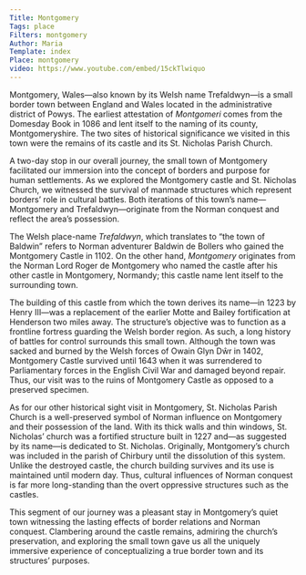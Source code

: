 ```yaml
---
Title: Montgomery
Tags: place
Filters: montgomery
Author: Maria
Template: index
Place: montgomery
video: https://www.youtube.com/embed/15ckTlwiquo
---
```

Montgomery, Wales—also known by its Welsh name Trefaldwyn—is a small border town between England and Wales located in the administrative district of Powys. The earliest attestation of _Montgomeri_ comes from the Domesday Book in 1086 and lent itself to the naming of its county, Montgomeryshire. The two sites of historical significance we visited in this town were the remains of its castle and its St. Nicholas Parish Church.  

A two-day stop in our overall journey, the small town of Montgomery facilitated our immersion into the concept of borders and purpose for human settlements. As we explored the Montgomery castle and St. Nicholas Church, we witnessed the survival of manmade structures which represent borders’ role in cultural battles. Both iterations of this town’s name—Montgomery and Trefaldwyn—originate from the Norman conquest and reflect the area’s possession.

The Welsh place-name _Trefaldwyn_, which translates to “the town of Baldwin” refers to Norman adventurer Baldwin de Bollers who gained the Montgomery Castle in 1102. On the other hand, _Montgomery_ originates from the Norman Lord Roger de Montgomery who named the castle after his other castle in Montgomery, Normandy; this castle name lent itself to the surrounding town.

The building of this castle from which the town derives its name—in 1223 by Henry III—was a replacement of the earlier Motte and Bailey fortification at Henderson two miles away. The structure’s objective was to function as a frontline fortress guarding the Welsh border region. As such, a long history of battles for control surrounds this small town. Although the town was sacked and burned by the Welsh forces of Owain Glyn Dŵr in 1402, Montgomery Castle survived until 1643 when it was surrendered to Parliamentary forces in the English Civil War and damaged beyond repair. Thus, our visit was to the ruins of Montgomery Castle as opposed to a preserved specimen.

As for our other historical sight visit in Montgomery, St. Nicholas Parish Church is a well-preserved symbol of Norman influence on Montgomery and their possession of the land. With its thick walls and thin windows, St. Nicholas’ church was a fortified structure built in 1227 and—as suggested by its name—is dedicated to St. Nicholas. Originally, Montgomery’s church was included in the parish of Chirbury until the dissolution of this system. Unlike the destroyed castle, the church building survives and its use is maintained until modern day. Thus, cultural influences of Norman conquest is far more long-standing than the overt oppressive structures such as the castles.

This segment of our journey was a pleasant stay in Montgomery’s quiet town witnessing the lasting effects of border relations and Norman conquest. Clambering around the castle remains, admiring the church’s preservation, and exploring the small town gave us all the uniquely immersive experience of conceptualizing a true border town and its structures’ purposes.

